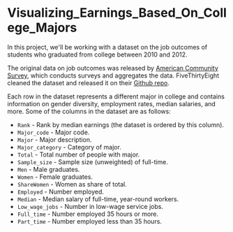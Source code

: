 # Visualizing_Earnings_Based_On_College_Majors
In this project, we'll be working with a dataset on the job outcomes of students who graduated from college between 2010 and 2012.

The original data on job outcomes was released by [American Community Survey](https://www.census.gov/programs-surveys/acs/), 
which conducts surveys and aggregates the data. FiveThirtyEight cleaned the dataset and released it on their 
[Github repo](https://github.com/fivethirtyeight/data/tree/master/college-majors).

Each row in the dataset represents a different major in college and contains information on gender diversity, employment rates, median salaries, and more. Some of the columns in the dataset are as follows:
* `Rank` - Rank by median earnings (the dataset is ordered by this column).
* `Major_code` - Major code.
* `Major` - Major description.
* `Major_category` - Category of major.
* `Total` - Total number of people with major.
* `Sample_size` - Sample size (unweighted) of full-time.
* `Men` - Male graduates.
* `Women` - Female graduates.
* `ShareWomen` - Women as share of total.
* `Employed` - Number employed.
* `Median` - Median salary of full-time, year-round workers.
* `Low_wage_jobs` - Number in low-wage service jobs.
* `Full_time` - Number employed 35 hours or more.
* `Part_time` - Number employed less than 35 hours.
